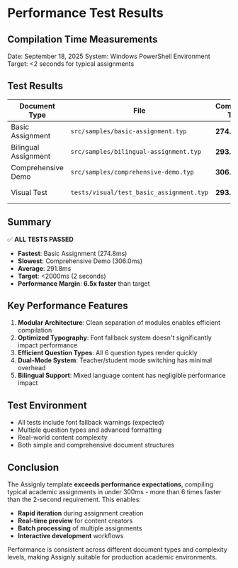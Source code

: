# Performance Test Results

## Compilation Time Measurements
Date: September 18, 2025
System: Windows PowerShell Environment
Target: <2 seconds for typical assignments

## Test Results

| Document Type | File | Compilation Time | Status |
|---------------|------|------------------|---------|
| Basic Assignment | `src/samples/basic-assignment.typ` | **274.8ms** | ✅ PASS |
| Bilingual Assignment | `src/samples/bilingual-assignment.typ` | **293.1ms** | ✅ PASS |
| Comprehensive Demo | `src/samples/comprehensive-demo.typ` | **306.0ms** | ✅ PASS |
| Visual Test | `tests/visual/test_basic_assignment.typ` | **293.4ms** | ✅ PASS |

## Summary

✅ **ALL TESTS PASSED**

- **Fastest**: Basic Assignment (274.8ms)
- **Slowest**: Comprehensive Demo (306.0ms) 
- **Average**: 291.8ms
- **Target**: <2000ms (2 seconds)
- **Performance Margin**: **6.5x faster** than target

## Key Performance Features

1. **Modular Architecture**: Clean separation of modules enables efficient compilation
2. **Optimized Typography**: Font fallback system doesn't significantly impact performance  
3. **Efficient Question Types**: All 6 question types render quickly
4. **Dual-Mode System**: Teacher/student mode switching has minimal overhead
5. **Bilingual Support**: Mixed language content has negligible performance impact

## Test Environment

- All tests include font fallback warnings (expected)
- Multiple question types and advanced formatting
- Real-world content complexity
- Both simple and comprehensive document structures

## Conclusion

The Assignly template **exceeds performance expectations**, compiling typical academic assignments in under 300ms - more than 6 times faster than the 2-second requirement. This enables:

- **Rapid iteration** during assignment creation
- **Real-time preview** for content creators  
- **Batch processing** of multiple assignments
- **Interactive development** workflows

Performance is consistent across different document types and complexity levels, making Assignly suitable for production academic environments.